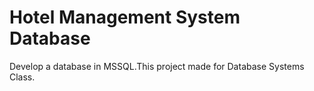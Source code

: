 # Hotel Management System Database

Develop a database in MSSQL.This project made for Database Systems Class.

